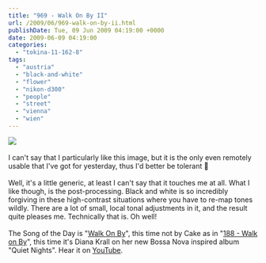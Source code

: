 ```yaml
---
title: "969 - Walk On By II"
url: /2009/06/969-walk-on-by-ii.html
publishDate: Tue, 09 Jun 2009 04:19:00 +0000
date: 2009-06-09 04:19:00
categories: 
  - "tokina-11-162-8"
tags: 
  - "austria"
  - "black-and-white"
  - "flower"
  - "nikon-d300"
  - "people"
  - "street"
  - "vienna"
  - "wien"
---
```

<a href="https://d25zfm9zpd7gm5.cloudfront.net/1200x1200/2009/20090608_083602_ps.jpg" target="_blank"><img src="https://d25zfm9zpd7gm5.cloudfront.net/0600x0600/2009/20090608_083602_ps.jpg"/></a><br/><br/>I can't say that I particularly like this image, but it is the only even remotely usable that I've got for yesterday, thus I'd better be tolerant 🙂<br/><br/> Well, it's a little generic, at least I can't say that it touches me at all. What I like though, is the post-processing. Black and white is so incredibly forgiving in these high-contrast situations where you have to re-map tones wildly. There are a lot of small, local tonal adjustments in it, and the result quite pleases me. Technically that is. Oh well!<br/><br/>The Song of the Day is "<a href="http://www.azlyrics.com/lyrics/dianakrall/walkonby.html" target="_blank">Walk On By</a>", this time not by Cake as in "<a href="/2007/04/188-walk-on-by.html" target="_blank">188 - Walk on By</a>", this time it's Diana Krall on her new Bossa Nova inspired album "Quiet Nights". Hear it on <a href="http://www.youtube.com/watch?v=oQifvB4lwyM" target="_blank">YouTube</a>.
